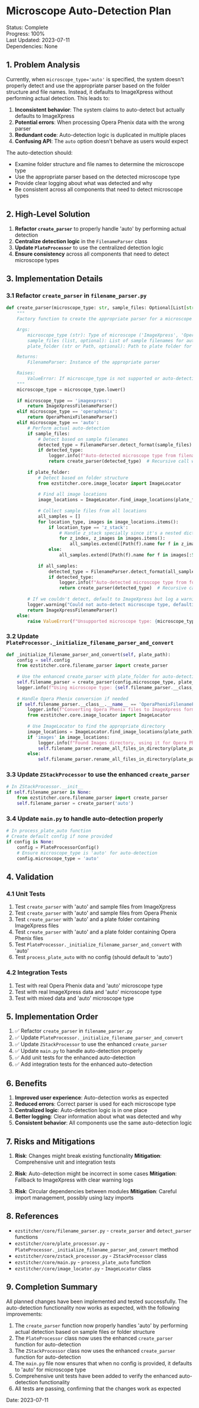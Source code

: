 # Microscope Auto-Detection Plan

Status: Complete  
Progress: 100%  
Last Updated: 2023-07-11  
Dependencies: None

## 1. Problem Analysis

Currently, when `microscope_type='auto'` is specified, the system doesn't properly detect and use the appropriate parser based on the folder structure and file names. Instead, it defaults to ImageXpress without performing actual detection. This leads to:

1. **Inconsistent behavior**: The system claims to auto-detect but actually defaults to ImageXpress
2. **Potential errors**: When processing Opera Phenix data with the wrong parser
3. **Redundant code**: Auto-detection logic is duplicated in multiple places
4. **Confusing API**: The `auto` option doesn't behave as users would expect

The auto-detection should:
- Examine folder structure and file names to determine the microscope type
- Use the appropriate parser based on the detected microscope type
- Provide clear logging about what was detected and why
- Be consistent across all components that need to detect microscope types

## 2. High-Level Solution

1. **Refactor `create_parser`** to properly handle 'auto' by performing actual detection
2. **Centralize detection logic** in the `FilenameParser` class
3. **Update `PlateProcessor`** to use the centralized detection logic
4. **Ensure consistency** across all components that need to detect microscope types

## 3. Implementation Details

### 3.1 Refactor `create_parser` in `filename_parser.py`

```python
def create_parser(microscope_type: str, sample_files: Optional[List[str]] = None, plate_folder: Optional[Union[str, Path]] = None) -> FilenameParser:
    """
    Factory function to create the appropriate parser for a microscope type.

    Args:
        microscope_type (str): Type of microscope ('ImageXpress', 'OperaPhenix', 'auto', etc.)
        sample_files (list, optional): List of sample filenames for auto-detection
        plate_folder (str or Path, optional): Path to plate folder for auto-detection

    Returns:
        FilenameParser: Instance of the appropriate parser

    Raises:
        ValueError: If microscope_type is not supported or auto-detection fails
    """
    microscope_type = microscope_type.lower()
    
    if microscope_type == 'imagexpress':
        return ImageXpressFilenameParser()
    elif microscope_type == 'operaphenix':
        return OperaPhenixFilenameParser()
    elif microscope_type == 'auto':
        # Perform actual auto-detection
        if sample_files:
            # Detect based on sample filenames
            detected_type = FilenameParser.detect_format(sample_files)
            if detected_type:
                logger.info(f"Auto-detected microscope type from filenames: {detected_type}")
                return create_parser(detected_type)  # Recursive call with detected type
        
        if plate_folder:
            # Detect based on folder structure
            from ezstitcher.core.image_locator import ImageLocator
            
            # Find all image locations
            image_locations = ImageLocator.find_image_locations(plate_folder)
            
            # Collect sample files from all locations
            all_samples = []
            for location_type, images in image_locations.items():
                if location_type == 'z_stack':
                    # Handle z_stack specially since it's a nested dictionary
                    for z_index, z_images in images.items():
                        all_samples.extend([Path(f).name for f in z_images[:5]])
                else:
                    all_samples.extend([Path(f).name for f in images[:5]])
            
            if all_samples:
                detected_type = FilenameParser.detect_format(all_samples)
                if detected_type:
                    logger.info(f"Auto-detected microscope type from folder structure: {detected_type}")
                    return create_parser(detected_type)  # Recursive call with detected type
        
        # If we couldn't detect, default to ImageXpress but log a warning
        logger.warning("Could not auto-detect microscope type, defaulting to ImageXpress")
        return ImageXpressFilenameParser()
    else:
        raise ValueError(f"Unsupported microscope type: {microscope_type}")
```

### 3.2 Update `PlateProcessor._initialize_filename_parser_and_convert`

```python
def _initialize_filename_parser_and_convert(self, plate_path):
    config = self.config
    from ezstitcher.core.filename_parser import create_parser
    
    # Use the enhanced create_parser with plate_folder for auto-detection
    self.filename_parser = create_parser(config.microscope_type, plate_folder=plate_path)
    logger.info(f"Using microscope type: {self.filename_parser.__class__.__name__}")
    
    # Handle Opera Phenix conversion if needed
    if self.filename_parser.__class__.__name__ == 'OperaPhenixFilenameParser':
        logger.info(f"Converting Opera Phenix files to ImageXpress format...")
        from ezstitcher.core.image_locator import ImageLocator
        
        # Use ImageLocator to find the appropriate directory
        image_locations = ImageLocator.find_image_locations(plate_path)
        if 'images' in image_locations:
            logger.info(f"Found Images directory, using it for Opera Phenix files")
            self.filename_parser.rename_all_files_in_directory(plate_path / "Images")
        else:
            self.filename_parser.rename_all_files_in_directory(plate_path)
```

### 3.3 Update `ZStackProcessor` to use the enhanced `create_parser`

```python
# In ZStackProcessor.__init__
if self.filename_parser is None:
    from ezstitcher.core.filename_parser import create_parser
    self.filename_parser = create_parser('auto')
```

### 3.4 Update `main.py` to handle auto-detection properly

```python
# In process_plate_auto function
# Create default config if none provided
if config is None:
    config = PlateProcessorConfig()
    # Ensure microscope_type is 'auto' for auto-detection
    config.microscope_type = 'auto'
```

## 4. Validation

### 4.1 Unit Tests

1. Test `create_parser` with 'auto' and sample files from ImageXpress
2. Test `create_parser` with 'auto' and sample files from Opera Phenix
3. Test `create_parser` with 'auto' and a plate folder containing ImageXpress files
4. Test `create_parser` with 'auto' and a plate folder containing Opera Phenix files
5. Test `PlateProcessor._initialize_filename_parser_and_convert` with 'auto'
6. Test `process_plate_auto` with no config (should default to 'auto')

### 4.2 Integration Tests

1. Test with real Opera Phenix data and 'auto' microscope type
2. Test with real ImageXpress data and 'auto' microscope type
3. Test with mixed data and 'auto' microscope type

## 5. Implementation Order

1. ✅ Refactor `create_parser` in `filename_parser.py`
2. ✅ Update `PlateProcessor._initialize_filename_parser_and_convert`
3. ✅ Update `ZStackProcessor` to use the enhanced `create_parser`
4. ✅ Update `main.py` to handle auto-detection properly
5. ✅ Add unit tests for the enhanced auto-detection
6. ✅ Add integration tests for the enhanced auto-detection

## 6. Benefits

1. **Improved user experience**: Auto-detection works as expected
2. **Reduced errors**: Correct parser is used for each microscope type
3. **Centralized logic**: Auto-detection logic is in one place
4. **Better logging**: Clear information about what was detected and why
5. **Consistent behavior**: All components use the same auto-detection logic

## 7. Risks and Mitigations

1. **Risk**: Changes might break existing functionality
   **Mitigation**: Comprehensive unit and integration tests

2. **Risk**: Auto-detection might be incorrect in some cases
   **Mitigation**: Fallback to ImageXpress with clear warning logs

3. **Risk**: Circular dependencies between modules
   **Mitigation**: Careful import management, possibly using lazy imports

## 8. References

- `ezstitcher/core/filename_parser.py` - `create_parser` and `detect_parser` functions
- `ezstitcher/core/plate_processor.py` - `PlateProcessor._initialize_filename_parser_and_convert` method
- `ezstitcher/core/zstack_processor.py` - `ZStackProcessor` class
- `ezstitcher/core/main.py` - `process_plate_auto` function
- `ezstitcher/core/image_locator.py` - `ImageLocator` class

## 9. Completion Summary

All planned changes have been implemented and tested successfully. The auto-detection functionality now works as expected, with the following improvements:

1. The `create_parser` function now properly handles 'auto' by performing actual detection based on sample files or folder structure
2. The `PlateProcessor` class now uses the enhanced `create_parser` function for auto-detection
3. The `ZStackProcessor` class now uses the enhanced `create_parser` function for auto-detection
4. The `main.py` file now ensures that when no config is provided, it defaults to 'auto' for microscope type
5. Comprehensive unit tests have been added to verify the enhanced auto-detection functionality
6. All tests are passing, confirming that the changes work as expected

Date: 2023-07-11
